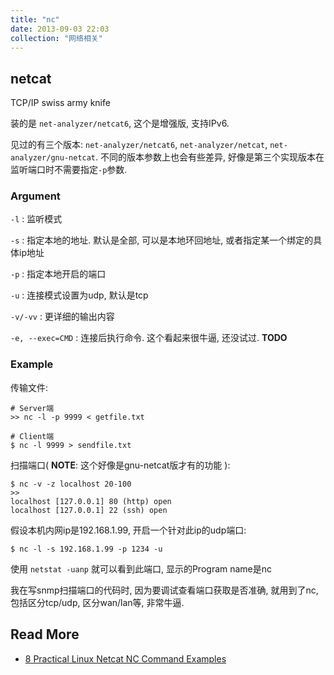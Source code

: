 ```yaml
---
title: "nc"
date: 2013-09-03 22:03
collection: "网络相关"
---
```



## netcat ##

TCP/IP swiss army knife

装的是 `net-analyzer/netcat6`, 这个是增强版, 支持IPv6.

见过的有三个版本: `net-analyzer/netcat6`, `net-analyzer/netcat`, `net-analyzer/gnu-netcat`. 不同的版本参数上也会有些差异, 好像是第三个实现版本在监听端口时不需要指定`-p`参数.

### Argument ###

` -l ` : 监听模式

` -s ` : 指定本地的地址. 默认是全部, 可以是本地环回地址, 或者指定某一个绑定的具体ip地址

` -p ` : 指定本地开启的端口

` -u ` : 连接模式设置为udp, 默认是tcp

` -v/-vv ` : 更详细的输出内容

` -e, --exec=CMD ` : 连接后执行命令. 这个看起来很牛逼, 还没试过. **TODO**


### Example ###

传输文件:

	# Server端
	>> nc -l -p 9999 < getfile.txt

	# Client端
	$ nc -l 9999 > sendfile.txt

<!-- comment -->

扫描端口( **NOTE**: 这个好像是gnu-netcat版才有的功能 ):

	$ nc -v -z localhost 20-100
	>>
	localhost [127.0.0.1] 80 (http) open
	localhost [127.0.0.1] 22 (ssh) open

<!-- comment -->

假设本机内网ip是192.168.1.99, 开启一个针对此ip的udp端口:

	$ nc -l -s 192.168.1.99 -p 1234 -u

使用 `netstat -uanp` 就可以看到此端口, 显示的Program name是nc

我在写snmp扫描端口的代码时, 因为要调试查看端口获取是否准确, 就用到了nc, 包括区分tcp/udp, 区分wan/lan等, 非常牛逼.


## Read More ##

* [8 Practical Linux Netcat NC Command Examples](http://www.thegeekstuff.com/2012/04/nc-command-examples/)

